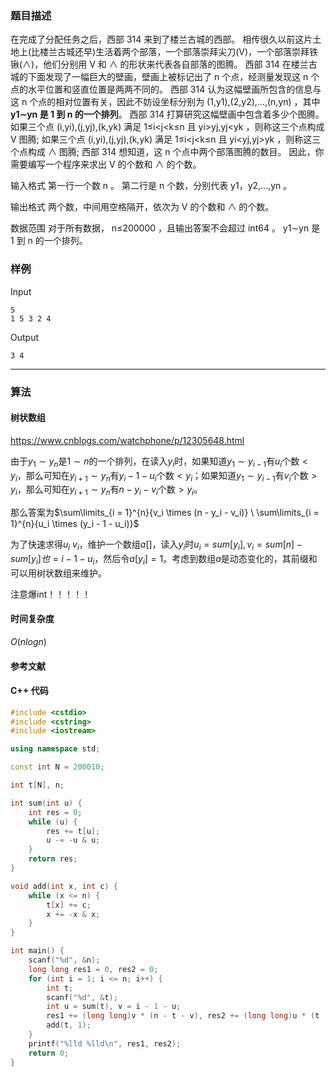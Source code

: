 ### 题目描述

在完成了分配任务之后，西部  314  来到了楼兰古城的西部。
相传很久以前这片土地上(比楼兰古城还早)生活着两个部落，一个部落崇拜尖刀(V)，一个部落崇拜铁锹(∧)，他们分别用 V 和 ∧ 的形状来代表各自部落的图腾。
西部  314  在楼兰古城的下面发现了一幅巨大的壁画，壁画上被标记出了  n  个点，经测量发现这  n  个点的水平位置和竖直位置是两两不同的。
西部  314  认为这幅壁画所包含的信息与这  n  个点的相对位置有关，因此不妨设坐标分别为  (1,y1),(2,y2),…,(n,yn) ，其中  **y1∼yn  是  1  到  n  的一个排列**。
西部  314  打算研究这幅壁画中包含着多少个图腾。
如果三个点  (i,yi),(j,yj),(k,yk)  满足  1≤i<j<k≤n  且  yi>yj,yj<yk ，则称这三个点构成 V 图腾;
如果三个点  (i,yi),(j,yj),(k,yk)  满足  1≤i<j<k≤n  且  yi<yj,yj>yk ，则称这三个点构成 ∧ 图腾;
西部  314  想知道，这  n  个点中两个部落图腾的数目。
因此，你需要编写一个程序来求出 V 的个数和 ∧ 的个数。

输入格式
第一行一个数  n 。
第二行是  n  个数，分别代表  y1，y2,…,yn 。

输出格式
两个数，中间用空格隔开，依次为 V 的个数和 ∧ 的个数。

数据范围
对于所有数据， n≤200000 ，且输出答案不会超过  int64 。
y1∼yn  是  1  到  n  的一个排列。

### 样例

Input

```
5
1 5 3 2 4
```

Output

```
3 4
```

----------

### 算法
#### 树状数组

https://www.cnblogs.com/watchphone/p/12305648.html

由于$y_1 \sim y_n$是$1 \sim n$的一个排列，在读入$y_i$时，如果知道$y_1 \sim y_{i - 1}$有$u_i$个数$< y_i$，那么可知在$y_{i + 1} \sim y_n$有$y_i - 1 - u_i$个数$< y_i$；如果知道$y_1 \sim y_{i - 1}$有$v_i$个数$> y_i$，那么可知在$y_{i + 1} \sim y_n$有$n - y_i - v_i$个数$> y_i$。

那么答案为$\sum\limits_{i = 1}^{n}{v_i \times (n - y_i - v_i)} \ \sum\limits_{i = 1}^{n}{u_i \times (y_i - 1 - u_i)}$

为了快速求得$u_i \ v_i$，维护一个数组$a[]$，读入$y_i$时$u_i = sum[y_i], v_i = sum[n] - sum[y_i]也=i - 1 - u_i$，然后令$a[y_i] = 1$。考虑到数组$a$是动态变化的，其前缀和可以用树状数组来维护。

注意爆int！！！！！

#### 时间复杂度

$O(nlogn)$

#### 参考文献

#### C++ 代码

``` cpp
#include <cstdio>
#include <cstring>
#include <iostream>

using namespace std;

const int N = 200010;

int t[N], n;

int sum(int u) {
    int res = 0;
    while (u) {
        res += t[u];
        u -= -u & u;
    }
    return res;
}

void add(int x, int c) {
    while (x <= n) {
        t[x] += c;
        x += -x & x;
    }    
}

int main() {
    scanf("%d", &n);
    long long res1 = 0, res2 = 0;
    for (int i = 1; i <= n; i++) {
        int t;
        scanf("%d", &t);
        int u = sum(t), v = i - 1 - u;
        res1 += (long long)v * (n - t - v), res2 += (long long)u * (t - 1 - u);
        add(t, 1);
    }
    printf("%lld %lld\n", res1, res2);
    return 0;
}
```